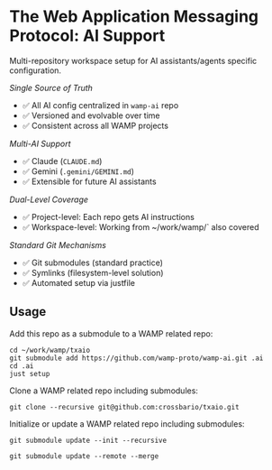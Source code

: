 # The Web Application Messaging Protocol: AI Support

Multi-repository workspace setup for AI assistants/agents specific configuration.

*Single Source of Truth*
- ✅ All AI config centralized in `wamp-ai` repo
- ✅ Versioned and evolvable over time
- ✅ Consistent across all WAMP projects

*Multi-AI Support*
- ✅ Claude (`CLAUDE.md`)
- ✅ Gemini (`.gemini/GEMINI.md`)
- ✅ Extensible for future AI assistants

*Dual-Level Coverage*
- ✅ Project-level: Each repo gets AI instructions
- ✅ Workspace-level: Working from ~/work/wamp/` also covered

*Standard Git Mechanisms*
- ✅ Git submodules (standard practice)
- ✅ Symlinks (filesystem-level solution)
- ✅ Automated setup via justfile

## Usage

Add this repo as a submodule to a WAMP related repo:

```
cd ~/work/wamp/txaio
git submodule add https://github.com/wamp-proto/wamp-ai.git .ai
cd .ai
just setup
```

Clone a WAMP related repo including submodules:

```
git clone --recursive git@github.com:crossbario/txaio.git
```

Initialize or update a WAMP related repo including submodules:

```
git submodule update --init --recursive
```

```
git submodule update --remote --merge
```

